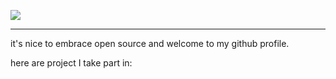 ![](https://github-readme-stats.vercel.app/api?username=MuenYu&show_icons=true)

---

it's nice to embrace open source and welcome to my github profile.

here are project I take part in: